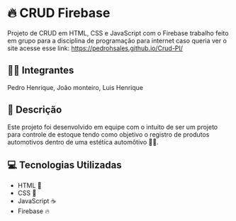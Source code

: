 # 🔥 CRUD Firebase

Projeto de CRUD em HTML, CSS e JavaScript com o Firebase trabalho feito em grupo para a disciplina de programação para internet caso queria ver o site acesse esse link: https://pedrohsales.github.io/Crud-PI/

## 🙋‍♂️ Integrantes
Pedro Henrique,
João monteiro,
Luis Henrique

## 📄 Descrição

Este projeto foi desenvolvido em equipe com o intuito de ser um projeto para controle de estoque tendo como objetivo o registro de produtos automotivos dentro de uma estética automôtivo 🚗🧽.

## 💻 Tecnologias Utilizadas

- HTML 📱
- CSS 🎨
- JavaScript ☕
- Firebase 🔥
